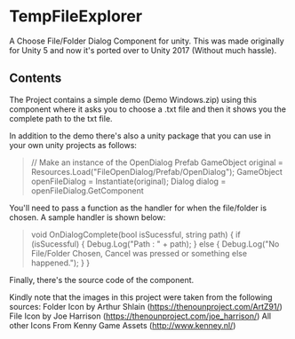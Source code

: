 # TempFileExplorer

A Choose File/Folder Dialog Component for unity. This was made originally for Unity 5 and now it's ported over to Unity 2017 (Without much hassle). 

## Contents

The Project contains a simple demo (Demo Windows.zip) using this component where it asks you to choose a .txt file and then it shows you the complete path to the txt file. 

In addition to the demo there's also a unity package that you can use in your own unity projects as follows:

>// Make an instance of the OpenDialog Prefab
>GameObject original = Resources.Load<GameObject>("FileOpenDialog/Prefab/OpenDialog");
>GameObject openFileDialog = Instantiate<GameObject>(original);
>Dialog dialog = openFileDialog.GetComponent<Dialog>();
>
>// Choose a file
>dialog.OpenFileDialog("Try Choosing a txt file", @"C:\StartingLocationHere", ".txt", OnDialogComplete);
>
>// Choose a folder
>dialog.OpenFileDialog("Try Choosing a folder", @"C:\StartingLocationHere", OnDialogComplete);

You'll need to pass a function as the handler for when the file/folder is chosen. A sample handler is shown below:

>void OnDialogComplete(bool isSucessful, string path)
>{
>    if (isSucessful)
>    {
>        Debug.Log("Path : " + path);
>    }
>    else
>    {
>        Debug.Log("No File/Folder Chosen, Cancel was pressed or something else happened.");
>    }
>}

Finally, there's the source code of the component. 

Kindly note that the images in this project were taken from the following sources:
Folder Icon by Arthur Shlain (https://thenounproject.com/ArtZ91/)
File Icon by Joe Harrison (https://thenounproject.com/joe_harrison/)
All other Icons From Kenny Game Assets (http://www.kenney.nl/) 